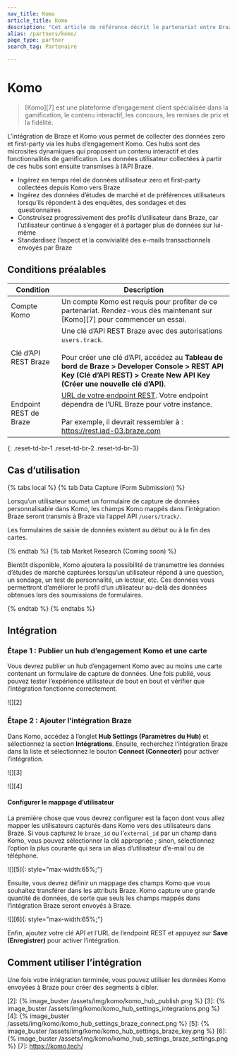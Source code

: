 ```yaml
---
nav_title: Komo
article_title: Komo
description: "Cet article de référence décrit le partenariat entre Braze et Komo, une plateforme d’engagement client spécialisée dans la gamification, le contenu interactif, les concours, les remises de prix et la fidélité. Grâce à cette intégration, les données zero et first-party capturées dans Komo peuvent être publiées sur Braze."
alias: /partners/komo/
page_type: partner
search_tag: Partenaire

---
```


# Komo

> [Komo][7] est une plateforme d’engagement client spécialisée dans la gamification, le contenu interactif, les concours, les remises de prix et la fidélité.

L’intégration de Braze et Komo vous permet de collecter des données zero et first-party via les hubs d’engagement Komo. Ces hubs sont des microsites dynamiques qui proposent un contenu interactif et des fonctionnalités de gamification. Les données utilisateur collectées à partir de ces hubs sont ensuite transmises à l’API Braze.

- Ingérez en temps réel de données utilisateur zero et first-party collectées depuis Komo vers Braze
- Ingérez des données d’études de marché et de préférences utilisateurs lorsqu’ils répondent à des enquêtes, des sondages et des questionnaires
- Construisez progressivement des profils d’utilisateur dans Braze, car l’utilisateur continue à s’engager et à partager plus de données sur lui-même
- Standardisez l’aspect et la convivialité des e-mails transactionnels envoyés par Braze

## Conditions préalables

| Condition | Description |
| ----------- | ----------- |
| Compte Komo | Un compte Komo est requis pour profiter de ce partenariat. Rendez-vous dès maintenant sur [Komo][7] pour commencer un essai. |
| Clé d’API REST Braze | Une clé d’API REST Braze avec des autorisations `users.track`. <br><br> Pour créer une clé d’API, accédez au **Tableau de bord de Braze > Developer Console > REST API Key (Clé d’API REST) > Create New API Key (Créer une nouvelle clé d’API)**. |
| Endpoint REST de Braze | [URL de votre endpoint REST][1]. Votre endpoint dépendra de l’URL Braze pour votre instance.<br><br>Par exemple, il devrait ressembler à : https://rest.iad-03.braze.com |
{: .reset-td-br-1 .reset-td-br-2 .reset-td-br-3}

## Cas d’utilisation

{% tabs local %}
{% tab Data Capture (Form Submission) %}

Lorsqu’un utilisateur soumet un formulaire de capture de données personnalisable dans Komo, les champs Komo mappés dans l’intégration Braze seront transmis à Braze via l’appel API `/users/track/`.

Les formulaires de saisie de données existent au début ou à la fin des cartes.

{% endtab %}
{% tab Market Research (Coming soon) %}

Bientôt disponible, Komo ajoutera la possibilité de transmettre les données d’études de marché capturées lorsqu’un utilisateur répond à une question, un sondage, un test de personnalité, un lecteur, etc. Ces données vous permettront d’améliorer le profil d’un utilisateur au-delà des données obtenues lors des soumissions de formulaires.

{% endtab %}
{% endtabs %}

## Intégration

### Étape 1 : Publier un hub d’engagement Komo et une carte

Vous devrez publier un hub d’engagement Komo avec au moins une carte contenant un formulaire de capture de données. Une fois publié, vous pouvez tester l’expérience utilisateur de bout en bout et vérifier que l’intégration fonctionne correctement.

![][2]

### Étape 2 : Ajouter l’intégration Braze

Dans Komo, accédez à l’onglet **Hub Settings (Paramètres du Hub)** et sélectionnez la section **Intégrations**. Ensuite, recherchez l’intégration Braze dans la liste et sélectionnez le bouton **Connect (Connecter)** pour activer l’intégration.

![][3]

![][4]

#### Configurer le mappage d’utilisateur

La première chose que vous devrez configurer est la façon dont vous allez mapper les utilisateurs capturés dans Komo vers des utilisateurs dans Braze. Si vous capturez le `braze_id` ou l’`external_id` par un champ dans Komo, vous pouvez sélectionner la clé appropriée ; sinon, sélectionnez l’option la plus courante qui sera un alias d’utilisateur d’e-mail ou de téléphone.

![][5]{: style="max-width:65%;"}

Ensuite, vous devrez définir un mappage des champs Komo que vous souhaitez transférer dans les attributs Braze. Komo capture une grande quantité de données, de sorte que seuls les champs mappés dans l’intégration Braze seront envoyés à Braze.

![][6]{: style="max-width:65%;"}

Enfin, ajoutez votre clé API et l’URL de l’endpoint REST et appuyez sur **Save (Enregistrer)** pour activer l’intégration.

## Comment utiliser l’intégration

Une fois votre intégration terminée, vous pouvez utiliser les données Komo envoyées à Braze pour créer des segments à cibler.

[1]: {{site.baseurl}}/developer_guide/rest_api/basics/#endpoints
[2]: {% image_buster /assets/img/komo/komo_hub_publish.png %}
[3]: {% image_buster /assets/img/komo/komo_hub_settings_integrations.png %}
[4]: {% image_buster /assets/img/komo/komo_hub_settings_braze_connect.png %}
[5]: {% image_buster /assets/img/komo/komo_hub_settings_braze_key.png %}
[6]: {% image_buster /assets/img/komo/komo_hub_settings_braze_settings.png %}
[7]: https://komo.tech/